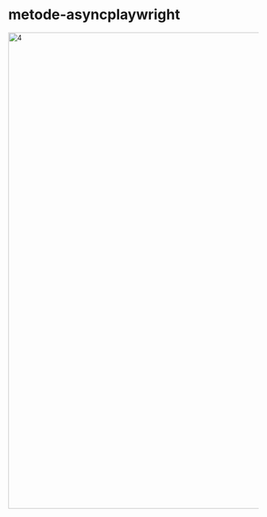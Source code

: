 # metode-asyncplaywright

<img width="958" alt="4" src="https://github.com/codedaffa/metode-asyncplaywright/assets/154736760/3f79e707-a3c8-44f7-b87b-b860f74712a7">
